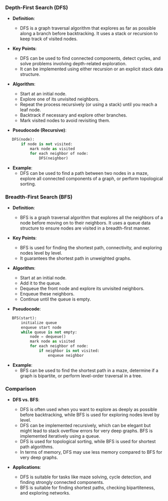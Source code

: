 
### Depth-First Search (DFS)

- **Definition**:
  - DFS is a graph traversal algorithm that explores as far as possible along a branch before backtracking. It uses a stack or recursion to keep track of visited nodes.

- **Key Points**:
  - DFS can be used to find connected components, detect cycles, and solve problems involving depth-related exploration.
  - It can be implemented using either recursion or an explicit stack data structure.

- **Algorithm**:
  - Start at an initial node.
  - Explore one of its unvisited neighbors.
  - Repeat the process recursively (or using a stack) until you reach a leaf node.
  - Backtrack if necessary and explore other branches.
  - Mark visited nodes to avoid revisiting them.

- **Pseudocode (Recursive)**:

```python
   DFS(node):
       if node is not visited:
           mark node as visited
           for each neighbor of node:
               DFS(neighbor)
```

- **Example**:
  - DFS can be used to find a path between two nodes in a maze, explore all connected components of a graph, or perform topological sorting.

### Breadth-First Search (BFS)

- **Definition**:
  - BFS is a graph traversal algorithm that explores all the neighbors of a node before moving on to their neighbors. It uses a queue data structure to ensure nodes are visited in a breadth-first manner.

- **Key Points**:
  - BFS is used for finding the shortest path, connectivity, and exploring nodes level by level.
  - It guarantees the shortest path in unweighted graphs.

- **Algorithm**:
  - Start at an initial node.
  - Add it to the queue.
  - Dequeue the front node and explore its unvisited neighbors.
  - Enqueue these neighbors.
  - Continue until the queue is empty.

- **Pseudocode**:

```python
   BFS(start):
       initialize queue
       enqueue start node
       while queue is not empty:
           node = dequeue()
           mark node as visited
           for each neighbor of node:
               if neighbor is not visited:
                   enqueue neighbor
```

- **Example**:
  - BFS can be used to find the shortest path in a maze, determine if a graph is bipartite, or perform level-order traversal in a tree.

### Comparison

- **DFS vs. BFS**:
  - DFS is often used when you want to explore as deeply as possible before backtracking, while BFS is used for exploring nodes level by level.
  - DFS can be implemented recursively, which can be elegant but might lead to stack overflow errors for very deep graphs. BFS is implemented iteratively using a queue.
  - DFS is used for topological sorting, while BFS is used for shortest path algorithms.
  - In terms of memory, DFS may use less memory compared to BFS for very deep graphs.

- **Applications**:
  - DFS is suitable for tasks like maze solving, cycle detection, and finding strongly connected components.
  - BFS is suitable for finding shortest paths, checking bipartiteness, and exploring networks.
